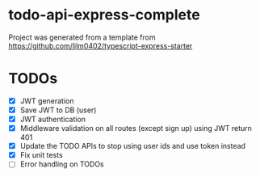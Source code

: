 # todo-api-express-complete

Project was generated from a template from https://github.com/ljlm0402/typescript-express-starter

# TODOs

- [x] JWT generation 
- [x] Save JWT to DB (user)
- [x] JWT authentication 
- [x] Middleware validation on all routes (except sign up) using JWT return 401
- [x] Update the TODO APIs to stop using user ids and use token instead
- [x] Fix unit tests
- [ ] Error handling on TODOs
